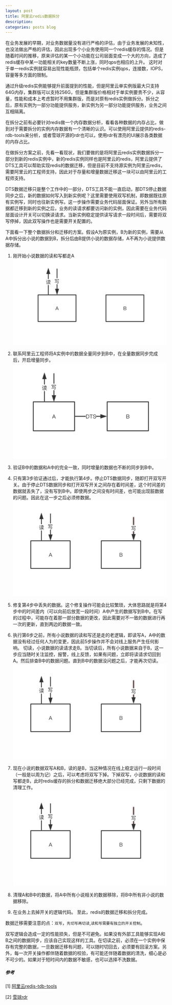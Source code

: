 ```yaml
---
layout: post
title: 阿里云redis数据拆分
description: 
categories: posts blog
---
```

  在业务发展的早期，对业务数据量没有进行严格的评估，由于业务发展的未知性，也没法做出严格的评估，因此出现多个小业务使用同一个redis缓存的情况。但是随着时间的推移，原来评估的某一个小功能在公司层面变成一个大的方向，造成了redis缓存中某一功能相关的key数量不断上涨，同时qps也相应的上升。<!-- more --> 这时对于单一redis实例就容易出现性能瓶颈，包括单个redis实例qps，连接数，IOPS，容量等多方面的限制。

  通过升级redis实例能够提升前面提到的性能，但是阿里云单实例版最大只支持64G内存，集群版可以支持256G，但是集群版价格相对于单实例要贵不少，从容量，性能和成本上考虑暂时不用集群版，而是对原有redis实例做拆分。拆分之后，原有实例为一部分功能提供服务，新实例为另一部分功能提供服务，业务之间互相隔离。

  在拆分之前有必要针对redis做一个内存数据分析，看看各种数据的内存占比，做到对于需要拆分的实例内存数据有一个清晰的认识。可以使用阿里云提供的redis-rdb-tools来分析，或者雪球开源的rdr也可以，使用rdr有漂亮的UI展示各类数据的内存占比。

  在做拆分方案之前，先看一看现状，我们要做的是将阿里云redis实例数据拆分一部分到新的redis实例中，新的redis实例同样也是阿里云的redis，阿里云提供了DTS工具可以帮助实现redis的数据迁移，但是目前不支持源实例为阿里云redis，需要阿里云的工程师支持，因此对于存量和增量数据迁移这一块可以由阿里云的工程师支持。

  DTS数据迁移只是整个工作中的一部分，DTS工具不能一直启动，那DTS停止数据同步之后，新的数据如何写入到新实例呢？这里需要使用双写机制，即数据既往原有实例写，同时也往新实例写。这一步操作需要业务代码层面保证。另外当所有数据都迁移到新的实例之后，业务的读请求都要访问新的实例，因此需要在业务代码层面设计开关可以切换读请求。当新实例稳定提供读写请求一段时间后，需要将双写停掉，因此双写操作也是需要开关配置的。

  下面看一下整个数据拆分和迁移的方案。假设A为原实例，B为新的实例，需要从A中拆分出小说的数据到B，拆分后由B提供小说的数据存储，A不再为小说提供数据存储。

1. 刚开始小说数据的读和写都走A
![cache-split-1](/images/cache-split/cache-split-1.png) 

2. 联系阿里云工程师将A实例中的数据全量同步到B中，在全量数据同步完成后，开启增量同步。
![cache-split-2](/images/cache-split/cache-split-2.png)

3. 验证B中的数据和A中的完全一致，同时增量的数据也不断的同步到B中。

4. 只有第3步验证通过后，才能执行第4步。停止DTS数据同步，随即打开双写开关。由于停止DTS数据同步和打开双写开关之间存在着时间差，这个时间差的数据就丢失了，没有写到B中。即使两步之间没有时间差，也可能出现脏数据的问题。因此在这一步之后必须修数据。
![cache-split-2](/images/cache-split/cache-split-4.png)

5. 修复第4步中丢失的数据。这个修复操作可能会比较繁琐，大体思路就是将第4步中的时间差内（可以向前后放宽一段时间）A中产生的数据写到B中。在写的过程中，可能存在着那一部分数据的更改，因此需要对不一致的数据进行再一次的更新，直到两边的数据一致。

6. 执行第6步之前，所有小说数据的读和写还是走的老逻辑，即读写A，A中的数据没有经过任何人为的变更，因此前5步操作并不会对线上服务产生任何影响。
切读，小说数据的读请求走B。当切读后，所有小说数据来自于B，这一步应当随时关注监控，报警，线上反馈，如果有问题，立即将读请求切回到A。然后排查B中的数据问题。直到B中的数据没问题之后，才能再次切读。 
![cache-split-2](/images/cache-split/cache-split-4.png)

7. 现在小说的数据双写A和B，读的是B，当这种情况在线上稳定运行一段时间（一般是以周为记）之后，可以考虑将双写下掉。下掉双写，小说数据的读和写都走B，此时redis缓存的拆分和数据迁移绝大部分已经完成，只剩下数据的清理工作。
![cache-split-2](/images/cache-split/cache-split-4.png)

8. 清理A和B中的数据，将A中所有小说相关的数据移除，将B中所有非小说的数据移除。

9. 在业务上去掉开关的逻辑代码。
至此，redis的数据迁移和拆分完成。

数据迁移需要注意的点：`双写`，`先切写再切读`,`读和写需要有独立的开关控制`。

双写逻辑会造成一定的性能损失，但是不可避免。如果没有外部工具能够实现A和B之间的数据同步，应该自己实现这样的工具。在切读之前，必须在一个实例中保存有完整的数据，一旦数据迁移有问题，可以随时切回去，必须要有回滚方案。另外，每一次开关操作都伴随着数据的校验，有可能还伴随着数据的清洗，细心是必不可少的。如果对于短时间内的数据不敏感，也可以选择不洗数据。


##### 参考
[1] [阿里云redis-tdb-tools](https://help.aliyun.com/knowledge_detail/50037.html)

[2] [雪球rdr](https://github.com/xueqiu/rdr)


